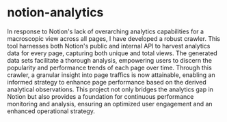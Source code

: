 # notion-analytics
In response to Notion's lack of overarching analytics capabilities for a macroscopic view across all pages, I have developed a robust crawler. This tool harnesses both Notion's public and internal API to harvest analytics data for every page, capturing both unique and total views. The generated data sets facilitate a thorough analysis, empowering users to discern the popularity and performance trends of each page over time. Through this crawler, a granular insight into page traffics is now attainable, enabling an informed strategy to enhance page performance based on the derived analytical observations. This project not only bridges the analytics gap in Notion but also provides a foundation for continuous performance monitoring and analysis, ensuring an optimized user engagement and an enhanced operational strategy.
